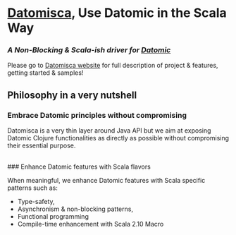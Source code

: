 # [Datomisca](http://pellucidanalytics.github.com/datomisca), Use Datomic in the Scala Way

### _A Non-Blocking & Scala-ish driver for [Datomic](http://www.datomic.com)_

Please go to [Datomisca website](http://pellucidanalytics.github.com/datomisca) for full description of project & features, getting started & samples!

## <a name="philosophy">Philosophy in a very nutshell</a>

### <a name="philosophy-embrace">Embrace Datomic principles without compromising</a>
Datomisca is a very thin layer around Java API but we aim at exposing Datomic Clojure functionalities as directly as possible without compromising their essential purpose.


<br/>
### <a name="philosophy-enhance">Enhance Datomic features with Scala flavors</a>

When meaningful, we enhance Datomic features with Scala specific patterns such as:

- Type-safety, 
- Asynchronism & non-blocking patterns, 
- Functional programming
- Compile-time enhancement with Scala 2.10 Macro

